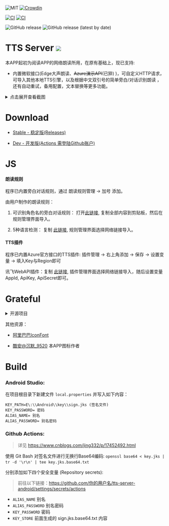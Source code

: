 ![MIT](https://img.shields.io/badge/license-MIT-green)
[![Crowdin](https://img.shields.io/badge/Localization-Crowdin-blueviolet?logo=Crowdin)](https://crowdin.com/project/tts-server)

[![CI](https://github.com/jing332/tts-server-android/actions/workflows/release.yml/badge.svg)](https://github.com/jing332/tts-server-android/actions/workflows/release.yml)
[![CI](https://github.com/jing332/tts-server-android/actions/workflows/test.yml/badge.svg)](https://github.com/jing332/tts-server-android/actions/workflows/test.yml)

![GitHub release](https://img.shields.io/github/downloads/jing332/tts-server-android/total)
![GitHub release (latest by date)](https://img.shields.io/github/downloads/jing332/tts-server-android/latest/total)

# TTS Server [![](https://img.shields.io/badge/Q%E7%BE%A4-124841768-blue)](https://jq.qq.com/?_wv=1027&k=y7WCDjEA)

本APP起初为阅读APP的网络朗读所用，在原有基础上，现已支持:

* 内置微软接口(Edge大声朗读、~~Azure演示API~~(已猝) )，可自定义HTTP请求，可导入其他本地TTS引擎，以及根据中文双引号的简单旁白/对话识别朗读
  ，还有自动重试，备用配置，文本替换等更多功能。

<details>
  <summary>点击展开查看截图</summary>

  <img src="./images/1.jpg" height="150px">
  <img src="./images/2.jpg" height="150px">
  <img src="./images/3.jpg" height="150px">
  <img src="./images/4.jpg" height="150px">

</details>

# Download

* [Stable - 稳定版(Releases)](https://github.com/jing332/tts-server-android/releases)

* [Dev - 开发版(Actions 需登陆Github账户)](https://github.com/jing332/tts-server-android/actions)

# JS

#### 朗读规则

程序已内置旁白对话规则，通过 朗读规则管理 -> 加号 添加。

由用户制作的朗读规则：

1. 可识别角色名的旁白对话规则：
   打开[此链接](https://www.gitlink.org.cn/geek/src/tree/master/ttsrv-speechRules-multiVoice.json),
   复制全部内容到剪贴板，然后在规则管理界面导入。

2. 5种语言检测： 复制 [此链接](https://jt12.de/SYV2_1/2023/04/16/10/08/08/1681610888643b588876c09.json),
   规则管理界面选择网络链接导入。

#### TTS插件

程序已内置Azure官方接口的TTS插件: 插件管理 -> 右上角添加 -> 保存 -> 设置变量 -> 填入Key与Region即可

讯飞WebAPI插件：复制 [此链接](https://jt12.de/SYV2_1/2023/04/16/10/25/17/1681611917643b5c8d61313.json),
插件管理界面选择网络链接导入，随后设置变量 AppId, ApiKey, ApiSecret即可。

# Grateful

<details>
  <summary>开源项目</summary>

| Application                                                                     | Microsoft TTS                                                         |
|---------------------------------------------------------------------------------|-----------------------------------------------------------------------|
| [gedoor/legado](https://github.com/gedoor/legado)                               | [wxxxcxx/ms-ra-forwarder](https://github.com/wxxxcxx/ms-ra-forwarder) |
| [ag2s20150909/TTS](https://github.com/ag2s20150909/TTS)                         | [litcc/tts-server](https://github.com/litcc/tts-server)               |
| [benjaminwan/ChineseTtsTflite](https://github.com/benjaminwan/ChineseTtsTflite) | [asters1/tts](https://github.com/asters1/tts)                         |
| [yellowgreatsun/MXTtsEngine](https://github.com/yellowgreatsun/MXTtsEngine)     |
| [2dust/v2rayNG](https://github.com/2dust/v2rayNG)                               |

| Library                                                                                                         | Description                                                                                                                                                   |
|-----------------------------------------------------------------------------------------------------------------|---------------------------------------------------------------------------------------------------------------------------------------------------------------|
| [dromara/hutool](https://github.com/dromara/hutool/)                                                            | 🍬A set of tools that keep Java sweet.                                                                                                                        |
| [LouisCAD/Splitties](https://github.com/LouisCAD/Splitties)                                                     | A collection of hand-crafted extensions for your Kotlin projects.                                                                                             |
| [getactivity/logcat](https://github.com/getactivity/logcat)                                                     | Android 日志打印框架，在手机上可以直接看到 Logcat 日志啦                                                                                                                          |
| [rosuH/AndroidFilePicker](https://github.com/rosuH/AndroidFilePicker)                                           | FilePicker is a small and fast file selector library that is constantly evolving with the goal of rapid integration, high customization, and configurability~ |
| [androidbroadcast/ViewBindingPropertyDelegate](https://github.com/androidbroadcast/ViewBindingPropertyDelegate) | Make work with Android View Binding simpler                                                                                                                   |
| [zhanghai/AndroidFastScroll](https://github.com/zhanghai/AndroidFastScroll)                                     | Fast scroll for Android RecyclerView and more                                                                                                                 |
| [Rosemoe/sora-editor](https://github.com/Rosemoe/sora-editor)                                                   | sora-editor is a cool and optimized code editor on Android platform                                                                                           |
| [gedoor/rhino-android](https://github.com/gedoor/rhino-android)                                                 | Give access to RhinoScriptEngine from the JSR223 interfaces on Android JRE.                                                                                   |
| [liangjingkanji/BRV](https://github.com/liangjingkanji/BRV)                                                     | Android上最好的RecyclerView框架, 比 BRVAH 更简单强大                                                                                                                      |
| [liangjingkanji/Net](https://github.com/liangjingkanji/Net)                                                     | Android最好的网络请求工具, 比 Retrofit/OkGo 更简单易用                                                                                                                       |
| [chibatching/kotpref](https://github.com/chibatching/kotpref)                                                   | Android SharedPreferences delegation library for Kotlin                                                                                                       |
| [google/ExoPlayer](https://github.com/google/ExoPlayer)                                                         | An extensible media player for Android                                                                                                                        |
| [material-components-android](https://github.com/material-components/material-components-android)               | Modular and customizable Material Design UI components for Android                                                                                            |
| [kotlinx.serialization](https://github.com/Kotlin/kotlinx.serialization/)                                       | Kotlin multiplatform / multi-format serialization                                                                                                             |
| [kotlinx.coroutine](https://github.com/Kotlin/kotlinx.coroutines)                                               | Library support for Kotlin coroutines                                                                                                                         |

</details>

其他资源：

* [阿里巴巴IconFont](https://www.iconfont.cn/)

* [酷安@沉默_9520](http://www.coolapk.com/u/25956307) 本APP图标作者

# Build

### Android Studio:
在项目根目录下新建文件 `local.properties` 并写入如下内容：
```
KEY_PATH=E\:\\Android\\key\\sign.jks (签名文件)
KEY_PASSWORD= 密码
ALIAS_NAME= 别名
ALIAS_PASSWORD= 别名密码
```



### Github Actions:
> 详见 https://www.cnblogs.com/jing332/p/17452492.html

使用 Git Bash 对签名文件进行无换行Base64编码: `openssl base64 < key.jks | tr -d '\r\n' | tee key.jks.base64.txt`

分别添加如下四个安全变量 (Repository secrets):
> 前往以下链接：https://github.com/你的用户名/tts-server-android/settings/secrets/actions
* `ALIAS_NAME` 别名
* `ALIAS_PASSWORD` 别名密码
* `KEY_PASSWORD` 密码
* `KEY_STORE` 前面生成的 sign.jks.base64.txt 内容
